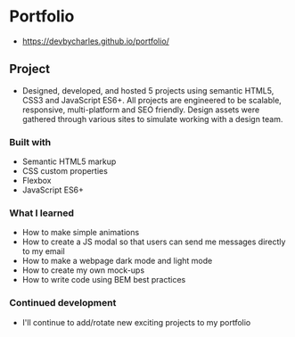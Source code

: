 # Portfolio
- https://devbycharles.github.io/portfolio/

## Project
- Designed, developed, and hosted 5 projects using semantic HTML5, CSS3 and JavaScript ES6+. All projects are engineered to be scalable, responsive, multi-platform and SEO friendly. Design assets were gathered through various sites to simulate working with a design team.


### Built with

- Semantic HTML5 markup
- CSS custom properties
- Flexbox
- JavaScript ES6+

### What I learned

- How to make simple animations
- How to create a JS modal so that users can send me messages directly to my email
- How to make a webpage dark mode and light mode
- How to create my own mock-ups
- How to write code using BEM best practices

### Continued development

- I'll continue to add/rotate new exciting projects to my portfolio
